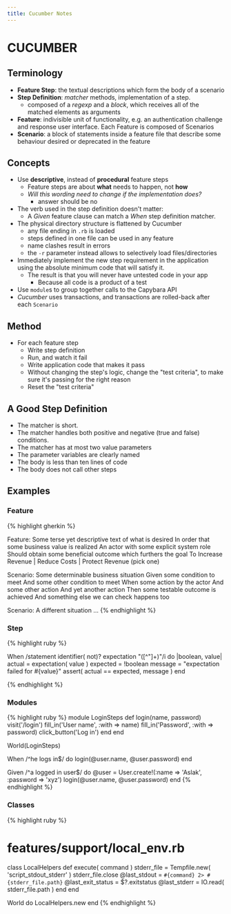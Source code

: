 ```yaml
---
title: Cucumber Notes
---
```



CUCUMBER
========

Terminology
-----------

* **Feature Step**: the textual descriptions which form the body of a scenario
* **Step Definition**: *matcher* methods, implementation of a step.
  * composed of a *regexp* and a *block*, which receives all of the matched elements as arguments
* **Feature**: indivisible unit of functionality, e.g. an authentication challenge and response user interface. Each Feature is composed of Scenarios
* **Scenario**: a block of statements inside a feature file that describe some behaviour desired or deprecated in the feature


Concepts
--------

* Use **descriptive**, instead of **procedural** feature steps
  * Feature steps are about **what** needs to happen, not **how**
  * *Will this wording need to change if the implementation does?*
    * answer should be no
* The verb used in the step definition doesn't matter:
  * A *Given* feature clause can match a *When* step definition matcher.
* The physical directory structure is flattened by Cucumber
  * any file ending in `.rb` is loaded
  * steps defined in one file can be used in any feature
  * name clashes result in errors
  * the `-r` parameter instead allows to selectively load files/directories
* Immediately implement the new step requirement in the application using the absolute minimum code that will satisfy it.
  * The result is that you will never have untested code in your app
    * Because all code is a product of a test
* Use `module`s to group together calls to the Capybara API
* *Cucumber* uses transactions, and transactions are rolled-back after each `Scenario`

Method
------

* For each feature step
  * Write step definition
  * Run, and watch it fail
  * Write application code that makes it pass
  * Without changing the step's logic, change the "test criteria", to make sure it's passing for the right reason
  * Reset the "test criteria"

A Good Step Definition
----------------------

* The matcher is short.
* The matcher handles both positive and negative (true and false) conditions.
* The matcher has at most two value parameters
* The parameter variables are clearly named
* The body is less than ten lines of code
* The body does not call other steps

Examples
-------

### Feature

{% highlight gherkin %}

Feature: Some terse yet descriptive text of what is desired
In order that some business value is realized
An actor with some explicit system role
Should obtain some beneficial outcome which furthers the goal
To Increase Revenue | Reduce Costs | Protect Revenue  (pick one)

  Scenario: Some determinable business situation
      Given some condition to meet
         And some other condition to meet
       When some action by the actor
         And some other action
         And yet another action
       Then some testable outcome is achieved
         And something else we can check happens too

  Scenario:  A different situation
      ...
{% endhighlight %}

### Step

{% highlight ruby %}

When /statement identifier( not)? expectation "([^\"]+)"/i do |boolean, value|
  actual = expectation( value )
  expected = !boolean
  message = "expectation failed for #{value}"
  assert( actual == expected, message )
end

{% endhighlight %}

### Modules

{% highlight ruby %}
module LoginSteps
  def login(name, password)
    visit('/login')
    fill_in('User name', :with => name)
    fill_in('Password', :with => password)
    click_button('Log in')
  end
end

World(LoginSteps)

When /^he logs in$/ do
  login(@user.name, @user.password)
end

Given /^a logged in user$/ do
  @user = User.create!(:name => 'Aslak', :password => 'xyz')
  login(@user.name, @user.password)
end
{% endhighlight %}

### Classes

{% highlight ruby %}
# features/support/local_env.rb
class LocalHelpers
  def execute( command )
    stderr_file = Tempfile.new( 'script_stdout_stderr' )
    stderr_file.close
    @last_stdout = `#{command} 2> #{stderr_file.path}`
    @last_exit_status = $?.exitstatus
    @last_stderr = IO.read( stderr_file.path )
  end
end

World do
  LocalHelpers.new
end
{% endhighlight %}
